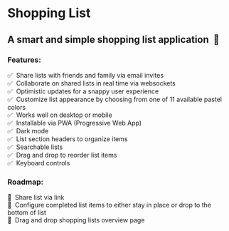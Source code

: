 # Shopping List


## A smart and simple shopping list application &nbsp;🛒


### Features:

✅&nbsp; Share lists with friends and family via email invites\
✅&nbsp; Collaborate on shared lists in real time via websockets\
✅&nbsp; Optimistic updates for a snappy user experience\
✅&nbsp; Customize list appearance by choosing from one of 11 available pastel colors\
✅&nbsp; Works well on desktop or mobile\
✅&nbsp; Installable via PWA (Progressive Web App)\
✅&nbsp; Dark mode\
✅&nbsp; List section headers to organize items\
✅&nbsp; Searchable lists\
✅&nbsp; Drag and drop to reorder list items\
✅&nbsp; Keyboard controls


### Roadmap:

📝&nbsp; Share list via link\
📝&nbsp; Configure completed list items to either stay in place or drop to the bottom of list\
📝&nbsp; Drag and drop shopping lists overview page
